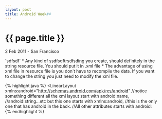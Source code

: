 ```yaml
---
layout: post
title: Android Week#4
---
```


{{ page.title }}
================

<p class="meta">2 Feb 2011 - San Francisco</p>
`sdfsdf`
* Any kind of ssdfsdftrsdfsding you create, should definitely in the string resource file. You should put it in .xml file
* The advantage of using xml file in resource file is you don't have to recompile the data. If you want to change the string you just need to modify the xml file.

{% highlight java %}
<LinearLayout xmlns:android="http://schemas.android.com/apk/res/android"
//notice something different all the xml layout start with android:name, //android:string…etc but this one starts with xmlns:android, 
//this is the only one that has android in the back. 
//All other attributes starts with android:
{% endhighlight %}

